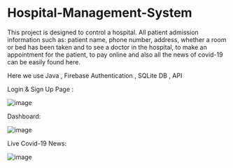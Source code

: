 # Hospital-Management-System
This project is designed to control a hospital. All patient admission information such as: patient name, phone number, address, whether a room or bed has been taken and to see a doctor in the hospital, to make an appointment for the patient, to pay online and also all the news of covid-19 can be easily found here.

Here we use Java , Firebase Authentication , SQLite DB , API

Login & Sign Up Page :

![image](https://user-images.githubusercontent.com/103650721/205455850-2d5c972e-6d1a-43c6-8dc7-423571a1986d.png)

Dashboard:

![image](https://user-images.githubusercontent.com/103650721/205455870-6fb4645e-94ee-430c-ad30-62bad7b916e7.png)

Live Covid-19 News:

![image](https://user-images.githubusercontent.com/103650721/205455892-d224cabd-7925-425f-9ef1-c7194875a7c7.png)


